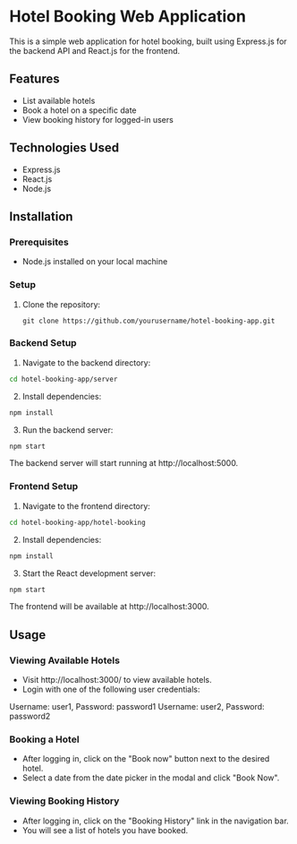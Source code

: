 # Hotel Booking Web Application

This is a simple web application for hotel booking, built using Express.js for the backend API and React.js for the frontend.

## Features

- List available hotels
- Book a hotel on a specific date
- View booking history for logged-in users

## Technologies Used

- Express.js
- React.js
- Node.js

## Installation

### Prerequisites

- Node.js installed on your local machine

### Setup

1. Clone the repository:

   ```
   git clone https://github.com/yourusername/hotel-booking-app.git
   ```

### Backend Setup

1. Navigate to the backend directory:

```bash
cd hotel-booking-app/server
```

2. Install dependencies:

```bash
npm install
```

3. Run the backend server:

```bash
npm start
```

The backend server will start running at http://localhost:5000.

### Frontend Setup

1. Navigate to the frontend directory:
```bash
cd hotel-booking-app/hotel-booking
```

2. Install dependencies:
```bash
npm install
```

3. Start the React development server:
```bash
npm start
```

The frontend will be available at http://localhost:3000.

## Usage

### Viewing Available Hotels

* Visit http://localhost:3000/ to view available hotels.
* Login with one of the following user credentials:

Username: user1, Password: password1
Username: user2, Password: password2

### Booking a Hotel
* After logging in, click on the "Book now" button next to the desired hotel.
* Select a date from the date picker in the modal and click "Book Now".

### Viewing Booking History
* After logging in, click on the "Booking History" link in the navigation bar.
* You will see a list of hotels you have booked.


